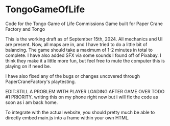 # TongoGameOfLife
Code for the Tongo Game of Life Commissions Game built for Paper Crane Factory and Tongo

This is the working draft as of September 15th, 2024. All mechanics and UI are present. Now, all maps are in, and I have tried to do a little bit of balancing. The game should take a maximum of 1-2 minutes in total to complete. I have also added SFX via some sounds I found off of Pixabay. I think they make it a little more fun, but feel free to mute the computer this is playing on if need be.

I have also fixed any of the bugs or changes uncovered through PaperCraneFactory's playtesting.

EDIT:STILL A PROBLEM WITH PLAYER LOADING AFTER GAME OVER TODO #1 PRIORITY. writing this on my phone right now but i will fix the code as soon as i am back home.

To integrate with the actual website, you should pretty much be able to directly embed main.js into a frame within your own HTML.
